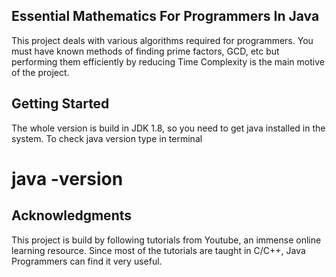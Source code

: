 ## Essential Mathematics For Programmers In Java

This project deals with various algorithms required for programmers. You must have known methods of finding prime factors, GCD, etc but performing them efficiently by reducing Time Complexity is the main motive of the project.

## Getting Started

The whole version is build in JDK 1.8, so you need to get java installed in the system. 
To check java version type in terminal
# java -version

## Acknowledgments

This project is build by following tutorials from Youtube, an immense online learning resource.
Since most of the tutorials are taught in C/C++, Java Programmers can find it very useful.
